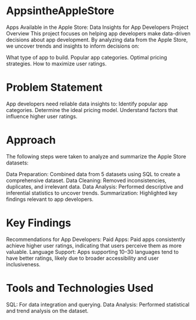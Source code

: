 # AppsintheAppleStore
Apps Available in the Apple Store: Data Insights for App Developers
Project Overview
This project focuses on helping app developers make data-driven decisions about app development. By analyzing data from the Apple Store, we uncover trends and insights to inform decisions on:

What type of app to build.
Popular app categories.
Optimal pricing strategies.
How to maximize user ratings.
# Problem Statement
App developers need reliable data insights to:
Identify popular app categories.
Determine the ideal pricing model.
Understand factors that influence higher user ratings.
# Approach
The following steps were taken to analyze and summarize the Apple Store datasets:

Data Preparation: Combined data from 5 datasets using SQL to create a comprehensive dataset.
Data Cleaning: Removed inconsistencies, duplicates, and irrelevant data.
Data Analysis: Performed descriptive and inferential statistics to uncover trends.
Summarization: Highlighted key findings relevant to app developers.
# Key Findings
Recommendations for App Developers:
Paid Apps: Paid apps consistently achieve higher user ratings, indicating that users perceive them as more valuable.
Language Support: Apps supporting 10–30 languages tend to have better ratings, likely due to broader accessibility and user inclusiveness.
# Tools and Technologies Used
SQL: For data integration and querying.
Data Analysis: Performed statistical and trend analysis on the dataset.

